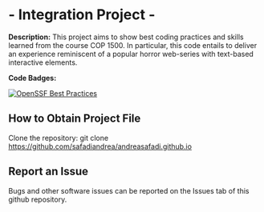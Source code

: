 # - Integration Project -

**Description:** This project aims to show best coding practices and skills learned from the course COP 1500.
In particular, this code entails to deliver an experience reminiscent of a popular horror web-series with text-based interactive elements. 

**Code Badges:**

[![OpenSSF Best Practices](https://www.bestpractices.dev/projects/10303/badge)](https://www.bestpractices.dev/projects/10303)


## How to Obtain Project File

Clone the repository:
git clone https://github.com/safadiandrea/andreasafadi.github.io

## Report an Issue 

Bugs and other software issues can be reported on the Issues tab of this github repository. 

